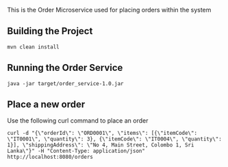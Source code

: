 This is the Order Microservice used for placing orders within the system

## Building the Project
```shell
mvn clean install
```

## Running the Order Service
```shell
java -jar target/order_service-1.0.jar
```

## Place a new order
Use the following curl command to place an order

```
curl -d "{\"orderId\": \"ORD0001\", \"items\": [{\"itemCode\": \"IT0001\", \"quantity\": 3}, {\"itemCode\": \"IT0004\", \"quantity\": 1}], \"shippingAddress\": \"No 4, Main Street, Colombo 1, Sri Lanka\"}" -H "Content-Type: application/json" http://localhost:8080/orders
```